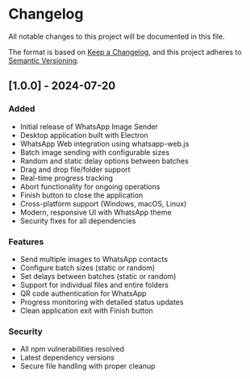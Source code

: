 # Changelog

All notable changes to this project will be documented in this file.

The format is based on [Keep a Changelog](https://keepachangelog.com/en/1.0.0/),
and this project adheres to [Semantic Versioning](https://semver.org/spec/v2.0.0.html).

## [1.0.0] - 2024-07-20

### Added
- Initial release of WhatsApp Image Sender
- Desktop application built with Electron
- WhatsApp Web integration using whatsapp-web.js
- Batch image sending with configurable sizes
- Random and static delay options between batches
- Drag and drop file/folder support
- Real-time progress tracking
- Abort functionality for ongoing operations
- Finish button to close the application
- Cross-platform support (Windows, macOS, Linux)
- Modern, responsive UI with WhatsApp theme
- Security fixes for all dependencies

### Features
- Send multiple images to WhatsApp contacts
- Configure batch sizes (static or random)
- Set delays between batches (static or random)
- Support for individual files and entire folders
- QR code authentication for WhatsApp
- Progress monitoring with detailed status updates
- Clean application exit with Finish button

### Security
- All npm vulnerabilities resolved
- Latest dependency versions
- Secure file handling with proper cleanup 